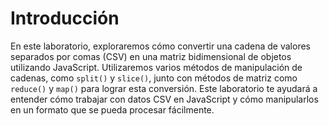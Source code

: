 # Introducción

En este laboratorio, exploraremos cómo convertir una cadena de valores separados por comas (CSV) en una matriz bidimensional de objetos utilizando JavaScript. Utilizaremos varios métodos de manipulación de cadenas, como `split()` y `slice()`, junto con métodos de matriz como `reduce()` y `map()` para lograr esta conversión. Este laboratorio te ayudará a entender cómo trabajar con datos CSV en JavaScript y cómo manipularlos en un formato que se pueda procesar fácilmente.
